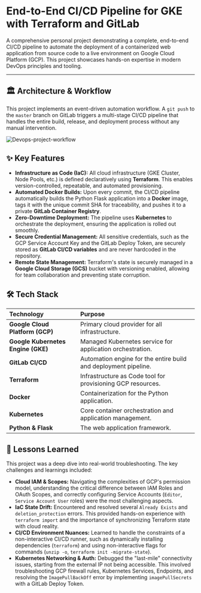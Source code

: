 # End-to-End CI/CD Pipeline for GKE with Terraform and GitLab

A comprehensive personal project demonstrating a complete, end-to-end CI/CD pipeline to automate the deployment of a containerized web application from source code to a live environment on Google Cloud Platform (GCP). This project showcases hands-on expertise in modern DevOps principles and tooling.

---

## 🏛️ Architecture & Workflow

This project implements an event-driven automation workflow. A `git push` to the `master` branch on GitLab triggers a multi-stage CI/CD pipeline that handles the entire build, release, and deployment process without any manual intervention.

![Devops-project-workflow](./assets/screenshot.png)

## ✨ Key Features

* **Infrastructure as Code (IaC):** All cloud infrastructure (GKE Cluster, Node Pools, etc.) is defined declaratively using **Terraform**. This enables version-controlled, repeatable, and automated provisioning.
* **Automated Docker Builds:** Upon every commit, the CI/CD pipeline automatically builds the Python Flask application into a **Docker** image, tags it with the unique commit SHA for traceability, and pushes it to a private **GitLab Container Registry**.
* **Zero-Downtime Deployment:** The pipeline uses **Kubernetes** to orchestrate the deployment, ensuring the application is rolled out smoothly.
* **Secure Credential Management:** All sensitive credentials, such as the GCP Service Account Key and the GitLab Deploy Token, are securely stored as **GitLab CI/CD variables** and are never hardcoded in the repository.
* **Remote State Management:** Terraform's state is securely managed in a **Google Cloud Storage (GCS)** bucket with versioning enabled, allowing for team collaboration and preventing state corruption.

## 🛠️ Tech Stack

| Technology | Purpose |
| :--- | :--- |
| **Google Cloud Platform (GCP)** | Primary cloud provider for all infrastructure. |
| **Google Kubernetes Engine (GKE)** | Managed Kubernetes service for application orchestration. |
| **GitLab CI/CD** | Automation engine for the entire build and deployment pipeline. |
| **Terraform** | Infrastructure as Code tool for provisioning GCP resources. |
| **Docker** | Containerization for the Python application. |
| **Kubernetes** | Core container orchestration and application management. |
| **Python & Flask** | The web application framework. |

## 📖 Lessons Learned

This project was a deep dive into real-world troubleshooting. The key challenges and learnings included:
* **Cloud IAM & Scopes:** Navigating the complexities of GCP's permission model, understanding the critical difference between IAM Roles and OAuth Scopes, and correctly configuring Service Accounts (`Editor`, `Service Account User` roles) were the most challenging aspects.
* **IaC State Drift:** Encountered and resolved several `Already Exists` and `deletion_protection` errors. This provided hands-on experience with `terraform import` and the importance of synchronizing Terraform state with cloud reality.
* **CI/CD Environment Nuances:** Learned to handle the constraints of a non-interactive CI/CD runner, such as dynamically installing dependencies (`terraform`) and using non-interactive flags for commands (`unzip -o`, `terraform init -migrate-state`).
* **Kubernetes Networking & Auth:** Debugged the "last-mile" connectivity issues, starting from the external IP not being accessible. This involved troubleshooting GCP firewall rules, Kubernetes Services, Endpoints, and resolving the `ImagePullBackOff` error by implementing `imagePullSecrets` with a GitLab Deploy Token.
